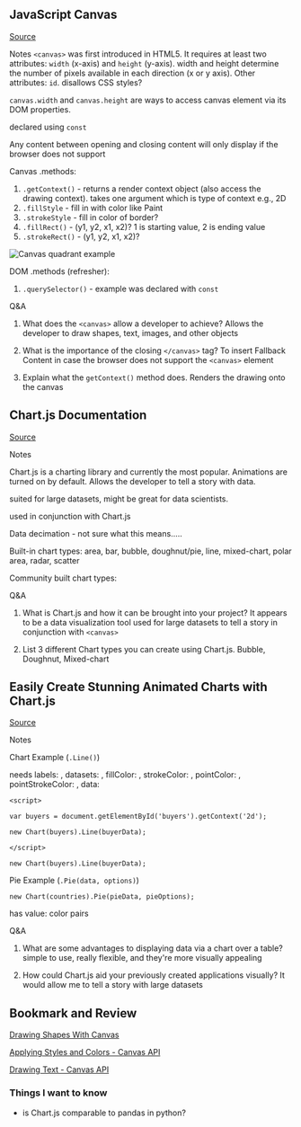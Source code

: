 ## JavaScript Canvas
[Source](https://www.javascripttutorial.net/web-apis/javascript-canvas/)

Notes
`<canvas>` was first introduced in HTML5. It requires at least two attributes: `width` (x-axis) and `height` (y-axis). width and height determine the number of pixels available in each direction (x or y axis). Other attributes: `id`. disallows CSS styles?

`canvas.width` and `canvas.height` are ways to access canvas element via its DOM properties. 

declared using `const`

Any content between opening and closing content will only display if the browser does not support

Canvas .methods:
1. `.getContext()` - returns a render context object (also access the drawing context). takes one argument which is type of context e.g., 2D 
2. `.fillStyle` - fill in with color like Paint
3. `.strokeStyle` - fill in color of border?
4. `.fillRect()` - (y1, y2, x1, x2)? 1 is starting value, 2 is ending value
5. `.strokeRect()` - (y1, y2, x1, x2)?

![Canvas quadrant example](https://www.javascripttutorial.net/wp-content/uploads/2020/09/JavaScript-Canvas.png)

DOM .methods (refresher):
1. `.querySelector()` - example was declared with `const`

Q&A
1. What does the `<canvas>` allow a developer to achieve? Allows the developer to draw shapes, text, images, and other objects

2. What is the importance of the closing `</canvas>` tag? To insert Fallback Content in case the browser does not support the `<canvas>` element

3. Explain what the `getContext()` method does. Renders the drawing onto the canvas


## Chart.js Documentation
[Source](https://www.chartjs.org/docs/latest/)

Notes

Chart.js is a charting library and currently the most popular. Animations are turned on by default. Allows the developer to tell a story with data. 

suited for large datasets, might be great for data scientists. 

used in conjunction with Chart.js 

Data decimation - not sure what this means.....

Built-in chart types: area, bar, bubble, doughnut/pie, line, mixed-chart, polar area, radar, scatter

Community built chart types:

Q&A
1. What is Chart.js and how it can be brought into your project? It appears to be a data visualization tool used for large datasets to tell a story in conjunction with `<canvas>`

2. List 3 different Chart types you can create using Chart.js. Bubble, Doughnut, Mixed-chart

## Easily Create Stunning Animated Charts with Chart.js
[Source](https://www.webdesignerdepot.com/2013/11/easily-create-stunning-animated-charts-with-chart-js/)

Notes

Chart Example (`.Line()`)

needs labels: , datasets: , fillColor: , strokeColor: , pointColor: , pointStrokeColor: , data:

`<script>`
 
 `var buyers = document.getElementById('buyers').getContext('2d');`
 
 `new Chart(buyers).Line(buyerData);`

`</script>`

`new Chart(buyers).Line(buyerData);`

Pie Example (`.Pie(data, options)`)

`new Chart(countries).Pie(pieData, pieOptions);`

has value: color pairs



Q&A

1. What are some advantages to displaying data via a chart over a table? simple to use, really flexible, and they're more visually appealing

2. How could Chart.js aid your previously created applications visually? It would allow me to tell a story with large datasets

## Bookmark and Review

[Drawing Shapes With Canvas](https://developer.mozilla.org/en-US/docs/Web/API/Canvas_API/Tutorial/Drawing_shapes)

[Applying Styles and Colors - Canvas API](https://developer.mozilla.org/en-US/docs/Web/API/Canvas_API/Tutorial/Applying_styles_and_colors)

[Drawing Text - Canvas API](https://developer.mozilla.org/en-US/docs/Web/API/Canvas_API/Tutorial/Drawing_text)

### Things I want to know

- is Chart.js comparable to pandas in python?